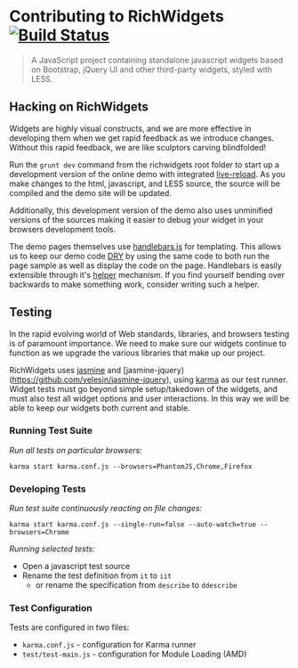 # Contributing to RichWidgets [![Build Status](https://travis-ci.org/richwidgets/richwidgets.png?branch=master)](https://travis-ci.org/richwidgets/richwidgets) #

> A JavaScript project containing standalone javascript widgets based on Bootstrap, jQuery UI and other third-party widgets, styled with LESS.

## Hacking on RichWidgets

Widgets are highly visual constructs, and we are more effective in developing them when we get rapid feedback as we introduce changes.
Without this rapid feedback, we are like sculptors carving blindfolded!

Run the `grunt dev` command from the richwidgets root folder to start up a development version of the online demo with
integrated [live-reload](https://github.com/livereload/livereload-js).  As you make changes to the html, javascript, and LESS
source, the source will be compiled and the demo site will be updated.

Additionally, this development version of the demo also uses unminified versions of the sources making it easier to debug your widget
in your browsers development tools.

The demo pages themselves use [handlebars.js](http://handlebarsjs.com/) for templating.  This allows us to keep our demo
code [DRY](http://en.wikipedia.org/wiki/Don%27t_Repeat_Yourself) by using the same code to both run the page sample as well as display
the code on the page.  Handlebars is easily extensible through it's [helper](http://assemble.io/docs/Custom-Helpers.html)
mechanism.  If you find yourself bending over backwards to make something work, consider writing such a helper.

## Testing

In the rapid evolving world of Web standards, libraries, and browsers testing is of paramount importance.  We need to make
sure our widgets continue to function as we upgrade the various libraries that make up our project.

RichWidgets uses [jasmine](http://pivotal.github.io/jasmine/) and [jasmine-jquery)(https://github.com/velesin/jasmine-jquery),
using [karma](http://karma-runner.github.io/) as our test runner.  Widget tests must go beyond simple setup/takedown of the widgets,
and must also test all widget options and user interactions.  In this way we will be able to keep our widgets both current and stable.

### Running Test Suite

*Run all tests on particular browsers:*

    karma start karma.conf.js --browsers=PhantomJS,Chrome,Firefox

### Developing Tests

*Run test suite continuously reacting on file changes:*

    karma start karma.conf.js --single-run=false --auto-watch=true --browsers=Chrome

*Running selected tests:*

* Open a javascript test source
* Rename the test definition from `it` to `iit`
  * or rename the specification from `describe` to `ddescribe`

### Test Configuration

Tests are configured in two files:

* `karma.conf.js` - configuration for Karma runner
* `test/test-main.js` - configuration for Module Loading (AMD)
